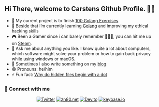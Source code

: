 ## Hi There, welcome to Carstens Github Profile. 🙋‍♂️

- 🔭 My current project is to finish [100 Golang Exercises](//github.com/cblte/100-golang-exercises)
- 🌱 Beside that I’m currently learning <a href="//golang.org">Golang</a> and improving my ethical hacking skills
- 🎮 Been a Gamer since i can barely remember 🤷🏾‍♂️, you can hit me up on [Steam](//steamcommunity.com/id/cbrueggenolte).
- 💬 Ask me about anything you like. I know quite a lot about computers, which software might solve your problem or how to gain back privacy while using windows or macOS.
- 📝 Sometimes I also write something on my [blog](//zn80.net/blog)
- 😄 Pronouns: he/him
- ⚡ Fun fact: [Why do hidden files begin with a dot](//catonmat.net/unix-hidden-files)

### 👋 Connect with me

<!-- Badges template - https://github.com/badges/shields -->

<p align="center">
  <a href="https://twitter.com/cblte"><img alt="Twitter" title="Twitter" src="https://img.shields.io/badge/-Twitter-1DA1F2?style=for-the-badge&logo=twitter&logoColor=white"/></a>
  <a href="https://zn80.net/"><img alt="zn80.net" title="Carstens Blog" src="https://img.shields.io/badge/blog.ZN80.net-GREEN.svg?&style=for-the-badge&logo=ZN80.net&logoColor=white"></a>
  <a href="https://dev.to/cblte"><img alt="Dev.to" title="cblte Dev.to" src="https://img.shields.io/badge/DEV.TO-3835D3.svg?&style=for-the-badge&logo=dev.to&logoColor=white"></a>
  <a href="https://keybase.io/cblte"><img alt="keybase.io" title="cblte on keybase.io" src="https://img.shields.io/badge/keybase.io-orange.svg?&style=for-the-badge&logo=dev.to&logoColor=white"></a>
</p>



<!--
**cblte/cblte** is a ✨ _special_ ✨ repository because its `README.md` (this file) appears on your GitHub profile.

Here are some ideas to get you started:

- 🔭 I’m currently working on ...
- 🌱 I’m currently learning ...
- 👯 I’m looking to collaborate on ...
- 🤔 I’m looking for help with ...
- 💬 Ask me about ...
- 📫 How to reach me: ...
- 😄 Pronouns: ...
- ⚡ Fun fact: ...
-->
